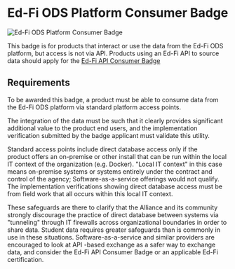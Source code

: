 # Ed-Fi ODS Platform Consumer Badge

![Ed-Fi ODS Platform Consumer Badge](/img/partners/badging/ed-fi-ods-platform-badge.webp)

This badge is for products that interact or use the data from the Ed-Fi ODS
platform, but access is not via API. Products using an Ed-Fi API to source data
should apply for the [Ed-Fi API Consumer
Badge](./ed-fi-api-consumer-badge.md)

## Requirements

To be awarded this badge, a product must be able to consume data from the Ed-Fi
ODS platform via standard platform access points.

The integration of the data must be such that it clearly provides significant
additional value to the product end users, and the implementation verification
submitted by the badge applicant must validate this utility.

Standard access points include direct database access only if the product offers
an on-premise or other install that can be run within the local IT context of
the organization (e.g. Docker). "Local IT context" in this case means on-premise
systems or systems entirely under the contract and control of the agency;
Software-as-a-service offerings would not qualify. The implementation
verifications showing direct database access must be from field work that all
occurs within this local IT context.

These safeguards are there to clarify that the Alliance and its community
strongly discourage the practice of direct database between systems via
"tunneling" through IT firewalls across organizational boundaries in order to
share data. Student data requires greater safeguards than is commonly in use in
these situations. Software-as-a-service and similar providers are encouraged to
look at API -based exchange as a safer way to exchange data, and consider the
Ed-Fi API Consumer Badge or an applicable Ed-Fi certification.
